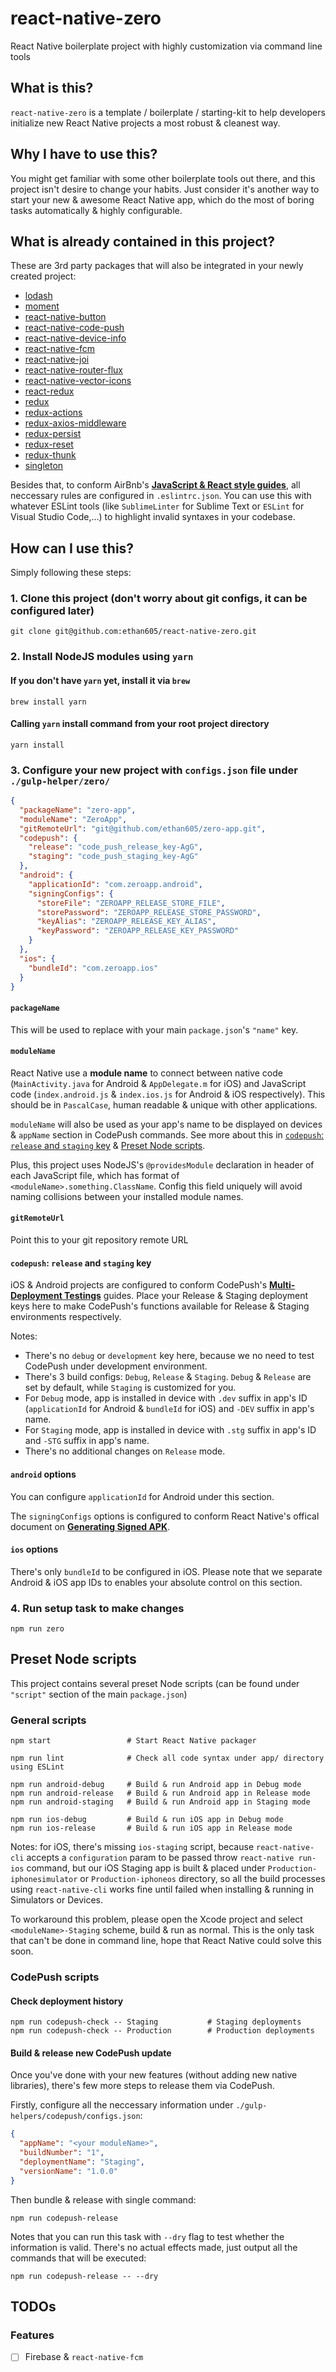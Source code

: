 # react-native-zero
React Native boilerplate project with highly customization via command line tools

## What is this?

`react-native-zero` is a template / boilerplate / starting-kit to help developers initialize new React Native projects a most robust & cleanest way.

## Why I have to use this?

You might get familiar with some other boilerplate tools out there, and this project isn't desire to change your habits. Just consider it's another way to start your new & awesome React Native app, which do the most of boring tasks automatically & highly configurable.

## What is already contained in this project?

These are 3rd party packages that will also be integrated in your newly created project:

* [lodash](https://lodash.com/)
* [moment](http://momentjs.com/)
* [react-native-button](https://github.com/ide/react-native-button)
* [react-native-code-push](http://microsoft.github.io/code-push/)
* [react-native-device-info](https://github.com/rebeccahughes/react-native-device-info)
* [react-native-fcm](https://github.com/evollu/react-native-fcm)
* [react-native-joi](https://github.com/GoldenOwlAsia/react-native-joi)
* [react-native-router-flux](https://github.com/aksonov/react-native-router-flux)
* [react-native-vector-icons](https://github.com/oblador/react-native-vector-icons)
* [react-redux](https://github.com/reactjs/react-redux)
* [redux](http://redux.js.org/)
* [redux-actions](https://github.com/acdlite/redux-actions)
* [redux-axios-middleware](https://github.com/svrcekmichal/redux-axios-middleware)
* [redux-persist](https://github.com/rt2zz/redux-persist)
* [redux-reset](https://github.com/wwayne/redux-reset)
* [redux-thunk](https://github.com/gaearon/redux-thunk)
* [singleton](https://github.com/wlaurance/singleton)

Besides that, to conform AirBnb's [**JavaScript & React style guides**](https://github.com/airbnb/javascript/tree/master/), all neccessary rules are configured in `.eslintrc.json`. You can use this with whatever ESLint tools (like `SublimeLinter` for Sublime Text or `ESLint` for Visual Studio Code,...) to highlight invalid syntaxes in your codebase.

## How can I use this?

Simply following these steps:

### 1. Clone this project (don't worry about git configs, it can be configured later)

```shell
git clone git@github.com:ethan605/react-native-zero.git
```

### 2. Install NodeJS modules using `yarn`

#### If you don't have `yarn` yet, install it via `brew`

`brew install yarn`

#### Calling `yarn` install command from your root project directory

`yarn install`

### 3. Configure your new project with `configs.json` file under `./gulp-helper/zero/`

```json
{
  "packageName": "zero-app",
  "moduleName": "ZeroApp",
  "gitRemoteUrl": "git@github.com/ethan605/zero-app.git",
  "codepush": {
    "release": "code_push_release_key-AgG",
    "staging": "code_push_staging_key-AgG"
  },
  "android": {
    "applicationId": "com.zeroapp.android",
    "signingConfigs": {
      "storeFile": "ZEROAPP_RELEASE_STORE_FILE",
      "storePassword": "ZEROAPP_RELEASE_STORE_PASSWORD",
      "keyAlias": "ZEROAPP_RELEASE_KEY_ALIAS",
      "keyPassword": "ZEROAPP_RELEASE_KEY_PASSWORD"
    }
  },
  "ios": {
    "bundleId": "com.zeroapp.ios"
  }
}
```

#### `packageName`

This will be used to replace with your main `package.json`'s `"name"` key.

#### `moduleName`

React Native use a **module name** to connect between native code (`MainActivity.java` for Android & `AppDelegate.m` for iOS) and JavaScript code (`index.android.js` & `index.ios.js` for Android & iOS respectively). This should be in `PascalCase`, human readable & unique with other applications.

`moduleName` will also be used as your app's name to be displayed on devices & `appName` section in CodePush commands. See more about this in [`codepush`: `release` and `staging` key](#codepush-release-and-staging-key) & [Preset Node scripts](#preset-node-scripts).

Plus, this project uses NodeJS's `@providesModule` declaration in header of each JavaScript file, which has format of `<moduleName>.something.ClassName`. Config this field uniquely will avoid naming collisions between your installed module names.

#### `gitRemoteUrl`

Point this to your git repository remote URL

#### `codepush`: `release` and `staging` key

iOS & Android projects are configured to conform CodePush's [**Multi-Deployment Testings**](https://github.com/Microsoft/react-native-code-push#multi-deployment-testing) guides. Place your Release & Staging deployment keys here to make CodePush's functions available for Release & Staging environments respectively.

Notes:

* There's no `debug` or `development` key here, because we no need to test CodePush under development environment.
* There's 3 build configs: `Debug`, `Release` & `Staging`. `Debug` & `Release` are set by default, while `Staging` is customized for you.
* For `Debug` mode, app is installed in device with `.dev` suffix in app's ID (`applicationId` 
for Android & `bundleId` for iOS) and `-DEV` suffix in app's name.
* For `Staging` mode, app is installed in device with `.stg` suffix in app's ID and `-STG` suffix in app's name.
* There's no additional changes on `Release` mode.

#### `android` options

You can configure `applicationId` for Android under this section.

The `signingConfigs` options is configured to conform React Native's offical document on [**Generating Signed APK**](https://facebook.github.io/react-native/docs/signed-apk-android.html).

#### `ios` options

There's only `bundleId` to be configured in iOS. Please note that we separate Android & iOS app IDs to enables your absolute control on this section.

### 4. Run setup task to make changes

```shell
npm run zero
```

## Preset Node scripts

This project contains several preset Node scripts (can be found under `"script"` section of the main `package.json`)

### General scripts

```shell
npm start                 # Start React Native packager

npm run lint              # Check all code syntax under app/ directory using ESLint

npm run android-debug     # Build & run Android app in Debug mode
npm run android-release   # Build & run Android app in Release mode
npm run android-staging   # Build & run Android app in Staging mode

npm run ios-debug         # Build & run iOS app in Debug mode
npm run ios-release       # Build & run iOS app in Release mode
```

Notes: for iOS, there's missing `ios-staging` script, because `react-native-cli` accepts a `configuration` param to be passed throw `react-native run-ios` command, but our iOS Staging app is built & placed under `Production-iphonesimulator` or `Production-iphoneos` directory, so all the build processes using `react-native-cli` works fine until failed when installing & running in Simulators or Devices.

To workaround this problem, please open the Xcode project and select `<moduleName>-Staging` scheme, build & run as normal. This is the only task that can't be done in command line, hope that React Native could solve this soon.

### CodePush scripts

#### Check deployment history

```shell
npm run codepush-check -- Staging           # Staging deployments
npm run codepush-check -- Production        # Production deployments
```

#### Build & release new CodePush update

Once you've done with your new features (without adding new native libraries), there's few more steps to release them via CodePush.

Firstly, configure all the neccessary information under `./gulp-helpers/codepush/configs.json`:

```json
{
  "appName": "<your moduleName>",
  "buildNumber": "1",
  "deploymentName": "Staging",
  "versionName": "1.0.0"
}
```

Then bundle & release with single command:

```shell
npm run codepush-release
```

Notes that you can run this task with `--dry` flag to test whether the information is valid. There's no actual effects made, just output all the commands that will be executed:

```shell
npm run codepush-release -- --dry
```

## TODOs

### Features

* [ ] Firebase & `react-native-fcm`